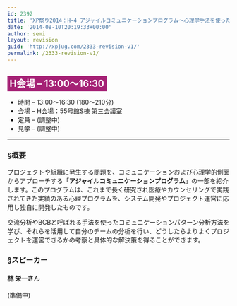 ```yaml
---
id: 2392
title: 'XP祭り2014：H-4 アジャイルコミュニケーションプログラム〜心理学手法を使ったチーム分析と改善〜【ワークショップ】'
date: '2014-08-10T20:19:33+00:00'
author: semi
layout: revision
guid: 'http://xpjug.com/2333-revision-v1/'
permalink: /2333-revision-v1/
---
```


## <span style="color:#FFFFFF; background-color:#A52175; padding:5px;">H会場 – 13:00～16:30</span>

- 時間 – 13:00～16:30 (180～210分)
- 会場 – H会場：55号館S棟 第三会議室
- 定員 – (調整中)
- 見学 – (調整中)

---

### §概要

プロジェクトや組織に発生する問題を、コミュニケーションおよび心理学的側面からアプローチする「**アジャイルコミュニケーションプログラム**」の一部を紹介します。このプログラムは、これまで長く研究され医療やカウンセリングで実践されてきた実績のある心理プログラムを、システム開発やプロジェクト運営に応用し独自に開発したものです。

交流分析やBCBと呼ばれる手法を使ったコミュニケーションパターン分析方法を学び、それらを活用して自分のチームの分析を行い、どうしたらよりよくプロジェクトを運営できるかの考察と具体的な解決策を得ることができます。

### §スピーカー

#### 林 栄一さん

(準備中)